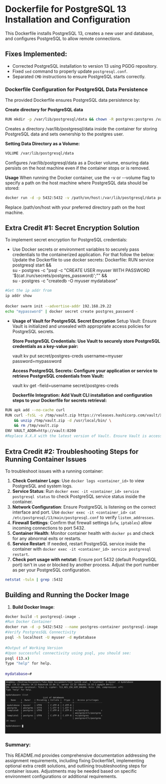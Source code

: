 # Dockerfile for PostgreSQL 13 Installation and Configuration

This Dockerfile installs PostgreSQL 13, creates a new user and database, and configures PostgreSQL to allow remote connections.

## Fixes Implemented:
- Corrected PostgreSQL installation to version 13 using PGDG repository.
- Fixed `sed` command to properly update `postgresql.conf`.
- Separated `CMD` instructions to ensure PostgreSQL starts correctly.

### Dockerfile Configuration for PostgreSQL Data Persistence
The provided Dockerfile ensures PostgreSQL data persistence by:

**Create directory for PostgreSQL data**
```sh
RUN mkdir -p /var/lib/postgresql/data && chown -R postgres:postgres /var/lib/postgresql/data
```
Creates a directory /var/lib/postgresql/data inside the container for storing PostgreSQL data and sets ownership to the postgres user.

**Setting Data Directory as a Volume:**
```sh
VOLUME /var/lib/postgresql/data
```
Configures /var/lib/postgresql/data as a Docker volume, ensuring data persists on the host machine even if the container stops or is removed.

**Usage**
When running the Docker container, use the -v or --volume flag to specify a path on the host machine where PostgreSQL data should be stored:
```sh
docker run -d -p 5432:5432 -v /path/on/host:/var/lib/postgresql/data postgres-image
```

Replace /path/on/host with your preferred directory path on the host machine.

## Extra Credit #1: Secret Encryption Solution
To implement secret encryption for PostgreSQL credentials:
- Use Docker secrets or environment variables to securely pass credentials to the containerized application.
For that follow the below:
Update the Dockerfile to use docker secrets:
Dockerfile:
RUN service postgresql start && \
    su - postgres -c "psql -c \"CREATE USER myuser WITH PASSWORD '$(cat /run/secrets/postgres_password)';\"" && \
    su - postgres -c "createdb -O myuser mydatabase"
    
```sh
#Get the ip addr from 
ip addr show

docker swarm init --advertise-addr 192.168.29.22
echo "mypassword" | docker secret create postgres_password -
```

- **Usage of Vault for PostgreSQL Secret Encryption**
    Setup Vault: Ensure Vault is initialized and unsealed with appropriate access policies for PostgreSQL secrets.

    **Store PostgreSQL Credentials: Use Vault to securely store PostgreSQL credentials as a key-value pair:**

    vault kv put secret/postgres-creds username=myuser password=mypassword

    **Access PostgreSQL Secrets: Configure your application or service to retrieve PostgreSQL credentials from Vault:**

    vault kv get -field=username secret/postgres-creds

    **Dockerfile Integration: Add Vault CLI installation and configuration steps to your Dockerfile for secrets retrieval:**

```sh
RUN apk add --no-cache curl
RUN curl -fsSL -o /tmp/vault.zip https://releases.hashicorp.com/vault/X.X.X/vault_X.X.X_linux_amd64.zip \
    && unzip /tmp/vault.zip -d /usr/local/bin/ \
    && rm /tmp/vault.zip
ENV VAULT_ADDR=http://vault:8200
#Replace X.X.X with the latest version of Vault. Ensure Vault is accessible via VAULT_ADDR environment variable.
```

## Extra Credit #2: Troubleshooting Steps for Running Container Issues
To troubleshoot issues with a running container:
1. **Check Container Logs**: Use `docker logs <container_id>` to view PostgreSQL and system logs.
2. **Service Status**: Run `docker exec -it <container_id> service postgresql status` to check PostgreSQL service status inside the container.
3. **Network Configuration**: Ensure PostgreSQL is listening on the correct interface and port. Use `docker exec -it <container_id> cat /etc/postgresql/13/main/postgresql.conf` to verify `listen_addresses`.
4. **Firewall Settings**: Confirm that firewall settings (`ufw`, `iptables`) allow incoming connections to port 5432.
5. **Container Health**: Monitor container health with `docker ps` and check for any abnormal exits or restarts.
6. **Service Restart**: If needed, restart PostgreSQL service inside the container with `docker exec -it <container_id> service postgresql restart`.
7. **Check port usage with netstat:** Ensure port 5432 (default PostgreSQL port) isn't in use or blocked by another process. Adjust the port number as per your PostgreSQL configuration.
```sh
netstat -tuln | grep :5432
```


## Building and Running the Docker Image
1. **Build Docker Image**:
```sh
docker build -t postgresql-image .
#Run Docker Container
docker run -d -p 5432:5432 --name postgres-container postgresql-image
#Verify PostgresSQL Connectivity
psql -h localhost -U myuser -d mydatabase

#Output of Working Version
#Upon successful connectivity using psql, you should see:
psql (13.x)
Type "help" for help.

mydatabase=#
```
![alt text](<Screenshot from 2024-06-21 15-44-28.png>)

### Summary:
This README.md provides comprehensive documentation addressing the assignment requirements, including fixing Dockerfile1, implementing optional extra credit solutions, and outlining troubleshooting steps for container issues. Adjustments may be needed based on specific environment configurations or additional requirements.


